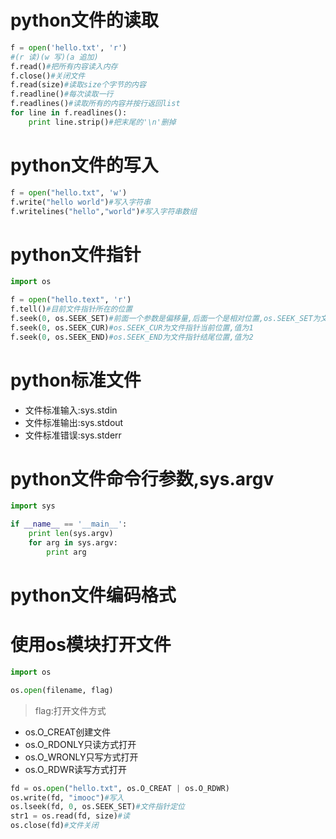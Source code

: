 # python文件的读取

```python
f = open('hello.txt', 'r')
#(r 读)(w 写)(a 追加)
f.read()#把所有内容读入内存
f.close()#关闭文件
f.read(size)#读取size个字节的内容
f.readline()#每次读取一行
f.readlines()#读取所有的内容并按行返回list
for line in f.readlines():
    print line.strip()#把末尾的'\n'删掉
```

# python文件的写入

```python
f = open("hello.txt", 'w')
f.write("hello world")#写入字符串
f.writelines("hello","world")#写入字符串数组
```

# python文件指针

```python
import os

f = open("hello.text", 'r')
f.tell()#目前文件指针所在的位置
f.seek(0, os.SEEK_SET)#前面一个参数是偏移量,后面一个是相对位置,os.SEEK_SET为文件开头,值为0
f.seek(0, os.SEEK_CUR)#os.SEEK_CUR为文件指针当前位置,值为1
f.seek(0, os.SEEK_END)#os.SEEK_END为文件指针结尾位置,值为2
```

# python标准文件
* 文件标准输入:sys.stdin
* 文件标准输出:sys.stdout
* 文件标准错误:sys.stderr

# python文件命令行参数,sys.argv
```python
import sys

if __name__ == '__main__':
    print len(sys.argv)
    for arg in sys.argv:
        print arg
```

# python文件编码格式

# 使用os模块打开文件
```python
import os

os.open(filename, flag)
```
> flag:打开文件方式
* os.O_CREAT创建文件
* os.O_RDONLY只读方式打开
* os.O_WRONLY只写方式打开
* os.O_RDWR读写方式打开

```python
fd = os.open("hello.txt", os.O_CREAT | os.O_RDWR)
os.write(fd, "imooc")#写入
os.lseek(fd, 0, os.SEEK_SET)#文件指针定位
str1 = os.read(fd, size)#读
os.close(fd)#文件关闭
```